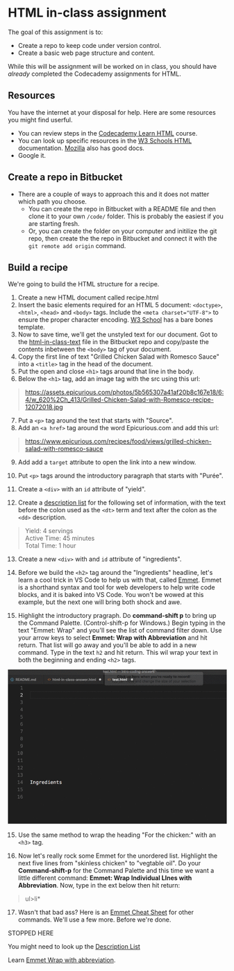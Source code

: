 # HTML in-class assignment

The goal of this assignment is to:

- Create a repo to keep code under version control.
- Create a basic web page structure and content.

While this will be assignment will be worked on in class, you should have _already_ completed the Codecademy assignments for HTML.

## Resources

You have the internet at your disposal for help. Here are some resources you might find userful.

- You can review steps in the [Codecademy Learn HTML](https://www.codecademy.com/learn/learn-html) course.
- You can look up specific resources in the [W3 Schools HTML](https://www.w3schools.com/html/default.asp) documentation. [Mozilla](https://developer.mozilla.org/en-US/docs/Web/HTML) also has good docs.
- Google it.

## Create a repo in Bitbucket

- There are a couple of ways to approach this and it does not matter which path you choose.
  - You can create the repo in Bitbucket with a README file and then clone it to your own `/code/` folder. This is probably the easiest if you are starting fresh.
  - Or, you can create the folder on your computer and initilize the git repo, then create the the repo in Bitbucket and connect it with the `git remote add origin` command.

## Build a recipe

We're going to build the HTML structure for a recipe.

1. Create a new HTML document called recipe.html
2. Insert the basic elements required for an HTML 5 document: `<doctype>`, `<html>`, `<head>` and `<body>` tags. Include the `<meta charset="UTF-8">` to ensure the proper character encoding. [W3 School](https://www.w3schools.com/html/html5_intro.asp) has a bare bones template.
3. Now to save time, we'll get the unstyled text for our document. Got to the [html-in-class-text](https://bitbucket.org/utdata/intro-coding-class/src/master/html/html-in-class-text.txt) file in the Bitbucket repo and copy/paste the contents inbetween the `<body>` tag of your document.
4. Copy the first line of text "Grilled Chicken Salad with Romesco Sauce" into a `<title>` tag in the head of the document.
5. Put the open and close `<h1>` tags around that line in the body.
6. Below the `<h1>` tag, add an image tag with the src using this url:
>https://assets.epicurious.com/photos/5b565307a41af20b8c167e18/6:4/w_620%2Ch_413/Grilled-Chicken-Salad-with-Romesco-recipe-12072018.jpg
7. Put a `<p>` tag around the text that starts with "Source".
8. Add an `<a href>` tag around the word Epicurious.com and add this url:
> https://www.epicurious.com/recipes/food/views/grilled-chicken-salad-with-romesco-sauce

9. Add add a `target` attribute to open the link into a new window.

10. Put `<p>` tags around the introductory paragraph that starts with "Purée".

11. Create a `<div>` with an `id` attribute of "yield".

12. Create a [description list](https://www.w3schools.com/html/html_lists.asp) for the following set of information, with the text before the colon used as the `<dt>` term and text after the colon as the `<dd>` description.

> Yield: 4 servings \
> Active Time: 45 minutes \
> Total Time: 1 hour

13. Create a new `<div>` with and `id` attribute of "ingredients".

14. Before we build the `<h2>` tag around the "Ingredients" headline, let's learn a cool trick in VS Code to help us with that, called [Emmet](https://docs.emmet.io/). Emmet is a shorthand syntax and tool for web developers to help write code blocks, and it is baked into VS Code. You won't be wowed at this example, but the next one will bring both shock and awe.

15. Highlight the introductory pragraph. Do **command-shift p** to bring up the Command Palette. (Control-shift-p for Windows.) Begin typing in the text "Emmet: Wrap" and you'll see the list of command filter down. Use your arrow keys to select **Emmet: Wrap with Abbreviation** and hit return. That list will go away and you'll be able to add in a new command. Type in the text `h2` and hit return. This wil wrap your text in both the beginning and ending `<h2>` tags.

![emmet h2](../images/emmet-h2.gif)

15. Use the same method to wrap the heading "For the chicken:" with an `<h3>` tag.

16. Now let's really rock some Emmet for the unordered list. Highlight the next five lines from "skinless chicken" to "vegtable oil". Do your **Command-shift-p** for the Command Palette and this time we want a little different command: **Emmet: Wrap Individual LInes with Abbreviation**. Now, type in the ext below then hit return:

> ul>li*

17. Wasn't that bad ass? Here is an [Emmet Cheat Sheet](https://docs.emmet.io/cheat-sheet/) for other commands. We'll use a few more. Before we're done.

STOPPED HERE

You might need to look up the [Description List]()

Learn [Emmet Wrap with abbreviation](https://docs.emmet.io/actions/wrap-with-abbreviation/).
